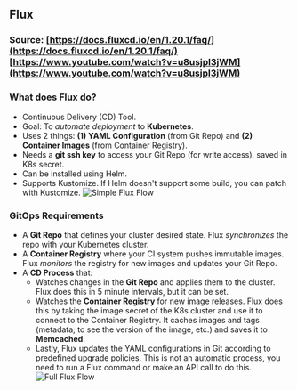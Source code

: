 ## Flux
### Source: [https://docs.fluxcd.io/en/1.20.1/faq/](https://docs.fluxcd.io/en/1.20.1/faq/) [https://www.youtube.com/watch?v=u8usjpl3jWM](https://www.youtube.com/watch?v=u8usjpl3jWM)

### What does Flux do?
- Continuous Delivery (CD) Tool.
- Goal: To *automate deployment* to **Kubernetes**.
- Uses 2 things: **(1) YAML Configuration** (from Git Repo) and **(2) Container Images** (from Container Registry).
- Needs a **git ssh key** to access your Git Repo (for write access), saved in K8s secret.
- Can be installed using Helm.
- Supports Kustomize. If Helm doesn't support some build, you can patch with Kustomize.
![Simple Flux Flow](https://i.ibb.co/pZdWPkc/Screen-Shot-2020-08-25-at-9-40-55.png)

### GitOps Requirements
- A **Git Repo** that defines your cluster desired state. Flux *synchronizes* the repo with your Kubernetes cluster.
- A **Container Registry** where your CI system pushes immutable images. Flux *monitors* the registry for new images and updates your Git Repo.
- A **CD Process** that:
	- Watches changes in the **Git Repo** and applies them to the cluster. Flux does this in 5 minute intervals, but it can be set.
	- Watches the **Container Registry** for new image releases. Flux does this by taking the image secret of the K8s cluster and use it to connect to the Container Registry. It caches images and tags (metadata; to see the version of the image, etc.) and saves it to **Memcached**.
	- Lastly, Flux updates the YAML configurations in Git according to predefined upgrade policies. This is not an automatic process, you need to run a Flux command or make an API call to do this.
![Full Flux Flow](https://i.ibb.co/YhFnChf/Screen-Shot-2020-08-25-at-9-46-14.png)

<!--stackedit_data:
eyJoaXN0b3J5IjpbLTE3NTk4ODQ5OTIsMTc2MzcwMDgsMTAyOD
g5MzAxMiwyMDkwMDM0OV19
-->